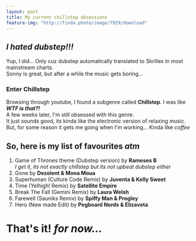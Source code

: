 ```yaml
---
layout: post
title: My current chillstep obsessions
feature-img: "http://finda.photo/image/7929/download"
---
```

## _I hated dubstep!!!_

Yup, I did... Only cuz dubstep automatically translated to Skrillex in most mainstream charts.  
Sonny is great, but after a while the music gets boring...

### Enter Chillstep

Browsing through youtube, I found a subgenre called **Chillstep**. I was like _**WTF is that?!**_  
A few weeks later, I'm still obsessed with this genre.  
It just sounds good, its kinda like the electronic version of relaxing music. But, for some reason it gets me going when I'm working... Kinda like _coffee_

## So, here is my list of favourites _atm_
1. Game of Thrones theme (Dubstep version) by **Rameses B**  
  _I get it, its not exactly chillstep but its not upbeat dubstep either_
2. Gone by **Dezolent & Mona Moua**
3. Superhuman (Culture Code Remix) by **Juventa & Kelly Sweet**
4. Time (Yelhigh! Remix) by **Satellite Empire**
5. Break The Fall (Gemini Remix) by **Laura Welsh**
6. Farewell (Sauniks Remix) by **Spiffy Man & Progley**
7. Hero (New made Edit) by **Pegboard Nerds & Elizaveta**

# That's it! _for now..._
